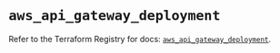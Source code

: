 # `aws_api_gateway_deployment`

Refer to the Terraform Registry for docs: [`aws_api_gateway_deployment`](https://registry.terraform.io/providers/hashicorp/aws/5.64.0/docs/resources/api_gateway_deployment).
